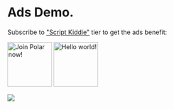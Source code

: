 # Ads Demo.

Subscribe to ["Script Kiddie"](https://polar.sh/zegl/subscriptions) tier to get the ads benefit:

<!-- POLAR type=ads id=golgnjnd subscription_benefit_id=4da75f02-1507-43dc-9167-10adfa4fb6b2 width=100 height=100 -->

<a href="https://polar.sh"><picture><img src="https://7vk6rcnylug0u6hg.public.blob.vercel-storage.com/Logotype_blue_small-Bo8grIZgHSOMQk3BnwmoT5Sds6tE7N.png" alt="Join Polar now!" height="100" width="100" /></picture></a>
<a href="https://polar.sh/zegl"><picture><source media="(prefers-color-scheme: dark)" srcset="https://7vk6rcnylug0u6hg.public.blob.vercel-storage.com/Frame%202-fcOO2r4HRJSRYthVDEK1Tf4ZTajDN1.png"><img src="https://7vk6rcnylug0u6hg.public.blob.vercel-storage.com/Frame%203-lOg2u5gntqF3RuL3cso7Upg9w03dbT.png" alt="Hello world!" height="100" width="100" /></picture></a>

<!-- POLAR-END id=golgnjnd -->

<img src="https://polarzegl.eu.ngrok.io/embed/ad?id=e10d3883-cf29-4c1b-8438-b744b94d9a89&t=1" />
